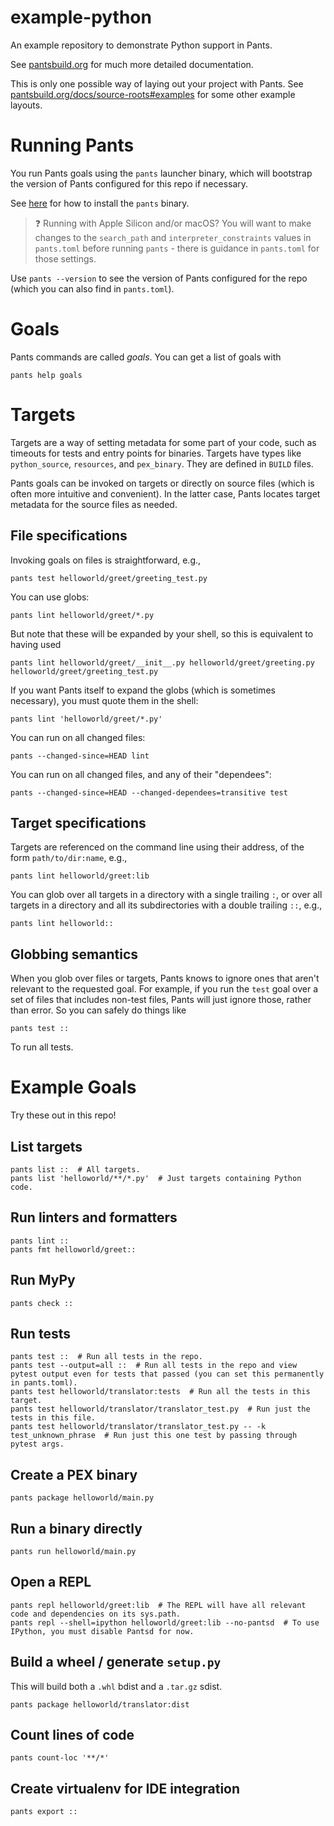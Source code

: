 # example-python
An example repository to demonstrate Python support in Pants. 

See [pantsbuild.org](https://www.pantsbuild.org/docs) for much more detailed documentation.

This is only one possible way of laying out your project with Pants. See 
[pantsbuild.org/docs/source-roots#examples](https://www.pantsbuild.org/docs/source-roots#examples) for some other
example layouts.

# Running Pants

You run Pants goals using the `pants` launcher binary, which will bootstrap the
version of Pants configured for this repo if necessary.

See [here](https://www.pantsbuild.org/docs/installation) for how to install the `pants` binary.

> :question: Running with Apple Silicon and/or macOS? You will want to make changes to the `search_path` and
`interpreter_constraints` values in `pants.toml` before running `pants` - there is guidance in `pants.toml`
for those settings.

Use `pants --version` to see the version of Pants configured for the repo (which you can also find
in `pants.toml`).

# Goals

Pants commands are called _goals_. You can get a list of goals with

```
pants help goals
```

# Targets

Targets are a way of setting metadata for some part of your code, such as timeouts for tests and 
entry points for binaries. Targets have types like `python_source`, `resources`, and 
`pex_binary`. They are defined in `BUILD` files.

Pants goals can be invoked on targets or directly on source files (which is often more intuitive and convenient).
In the latter case, Pants locates target metadata for the source files as needed.

## File specifications

Invoking goals on files is straightforward, e.g.,

```
pants test helloworld/greet/greeting_test.py
```

You can use globs:

```
pants lint helloworld/greet/*.py
```

But note that these will be expanded by your shell, so this is equivalent to having used

```
pants lint helloworld/greet/__init__.py helloworld/greet/greeting.py helloworld/greet/greeting_test.py
```

If you want Pants itself to expand the globs (which is sometimes necessary), you must quote them in the shell:

```
pants lint 'helloworld/greet/*.py'
```

You can run on all changed files:

```
pants --changed-since=HEAD lint
```

You can run on all changed files, and any of their "dependees":

```
pants --changed-since=HEAD --changed-dependees=transitive test
```

## Target specifications

Targets are referenced on the command line using their address, of the form `path/to/dir:name`, e.g.,

```
pants lint helloworld/greet:lib
```

You can glob over all targets in a directory with a single trailing `:`, or over all targets in a directory
and all its subdirectories with a double trailing `::`, e.g.,

```
pants lint helloworld::
```

## Globbing semantics

When you glob over files or targets, Pants knows to ignore ones that aren't relevant to the requested goal.
For example, if you run the `test` goal over a set of files that includes non-test files, Pants will just ignore
those, rather than error. So you can safely do things like

```
pants test ::
```

To run all tests.

# Example Goals

Try these out in this repo!

## List targets

```
pants list ::  # All targets.
pants list 'helloworld/**/*.py'  # Just targets containing Python code.
```

## Run linters and formatters

```
pants lint ::
pants fmt helloworld/greet::
```

## Run MyPy

```
pants check ::
```

## Run tests

```
pants test ::  # Run all tests in the repo.
pants test --output=all ::  # Run all tests in the repo and view pytest output even for tests that passed (you can set this permanently in pants.toml).
pants test helloworld/translator:tests  # Run all the tests in this target.
pants test helloworld/translator/translator_test.py  # Run just the tests in this file.
pants test helloworld/translator/translator_test.py -- -k test_unknown_phrase  # Run just this one test by passing through pytest args.
```

## Create a PEX binary

```
pants package helloworld/main.py
```

## Run a binary directly

```
pants run helloworld/main.py
```

## Open a REPL

```
pants repl helloworld/greet:lib  # The REPL will have all relevant code and dependencies on its sys.path.
pants repl --shell=ipython helloworld/greet:lib --no-pantsd  # To use IPython, you must disable Pantsd for now.
```

## Build a wheel / generate `setup.py`

This will build both a `.whl` bdist and a `.tar.gz` sdist.

```
pants package helloworld/translator:dist
```

## Count lines of code

```
pants count-loc '**/*'
```
## Create virtualenv for IDE integration

```
pants export ::
```
